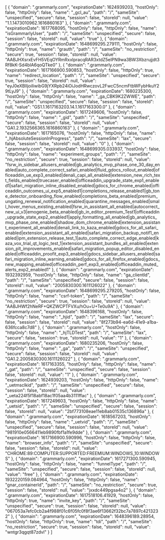 [
    {
        "domain": ".grammarly.com",
        "expirationDate": 1624939203,
        "hostOnly": false,
        "httpOnly": false,
        "name": "_gcl_au",
        "path": "/",
        "sameSite": "unspecified",
        "secure": false,
        "session": false,
        "storeId": null,
        "value": "1.1.1473010962.1616860163"
    },
    {
        "domain": ".grammarly.com",
        "expirationDate": 1617768095,
        "hostOnly": false,
        "httpOnly": false,
        "name": "isGrammarlyUser",
        "path": "/",
        "sameSite": "unspecified",
        "secure": false,
        "session": false,
        "storeId": null,
        "value": "true"
    },
    {
        "domain": ".grammarly.com",
        "expirationDate": 1648699295.279111,
        "hostOnly": false,
        "httpOnly": true,
        "name": "grauth",
        "path": "/",
        "sameSite": "no_restriction",
        "secure": true,
        "session": false,
        "storeId": null,
        "value": "AABJHXsrxEvFH5VEqOYRmRxxlpracqRAR3xtdZ5eIPN9wa3BW3Xbzrujjdt3Rf8kK-Sd4bIA6qoQTke0"
    },
    {
        "domain": ".grammarly.com",
        "expirationDate": 1617166900.590853,
        "hostOnly": false,
        "httpOnly": true,
        "name": "redirect_location",
        "path": "/",
        "sameSite": "unspecified",
        "secure": true,
        "session": false,
        "storeId": null,
        "value": "eyJ0eXBlIjoiIiwibG9jYXRpb24iOiJodHRwczovL2FwcC5ncmFtbWFybHkuY29tLyJ9"
    },
    {
        "domain": ".grammarly.com",
        "expirationDate": 1680235300,
        "hostOnly": false,
        "httpOnly": false,
        "name": "_ga_CBK9K2ZWWE",
        "path": "/",
        "sameSite": "unspecified",
        "secure": false,
        "session": false,
        "storeId": null,
        "value": "GS1.1.1617163203.14.1.1617163300.0"
    },
    {
        "domain": ".grammarly.com",
        "expirationDate": 1617249606,
        "hostOnly": false,
        "httpOnly": false,
        "name": "_gid",
        "path": "/",
        "sameSite": "unspecified",
        "secure": false,
        "session": false,
        "storeId": null,
        "value": "GA1.2.1932566365.1616860163"
    },
    {
        "domain": ".grammarly.com",
        "expirationDate": 1617165076,
        "hostOnly": false,
        "httpOnly": false,
        "name": "_hjAbsoluteSessionInProgress",
        "path": "/",
        "sameSite": "lax",
        "secure": false,
        "session": false,
        "storeId": null,
        "value": "0"
    },
    {
        "domain": ".grammarly.com",
        "expirationDate": 1648699305.033937,
        "hostOnly": false,
        "httpOnly": false,
        "name": "experiment_groups",
        "path": "/",
        "sameSite": "no_restriction",
        "secure": true,
        "session": false,
        "storeId": null,
        "value": "fsrw_in_sidebar_allusers_enabled|gb_analytics_mvp_phase_one_30_day_enabled|auto_complete_correct_safari_enabled|fluid_gdocs_rollout_enabled|officeaddin_ue_exp3_enabled|denali_capi_all_enabled|extension_new_rich_text_fields_enabled|truecaser_enabled|officeaddin_upgrade_state_exp1_enabled1|safari_migration_inline_disabled_enabled|gdocs_for_chrome_enabled|officeaddin_outcomes_ui_exp5_enabled1|completions_release_enabled1|gb_tone_detector_onboarding_flow_enabled|completions_beta_enabled|premium_ungating_renewal_notification_enabled|quarantine_messages_enabled|small_hover_menus_existing_enabled|fsrw_in_assistant_all_enabled|autocorrect_new_ui_v3|emogenie_beta_enabled|gb_in_editor_premium_Test1|officeaddin_upgrade_state_exp2_enabled1|apply_formatting_all_enabled|gb_analytics_mvp_phase_one_enabled|shadow_dom_chrome_enabled|extension_assistant_experiment_all_enabled|denali_link_to_kaza_enabled|gdocs_for_all_safari_enabled|extension_assistant_all_enabled|safari_migration_backup_notif1_enabled|ipm_extension_release_test_1|auto_complete_correct_edge_enabled|kaza_vox_trial_qt_logic_test_1|extension_assistant_bundles_all_enabled|extension_plt_improvements_enabled|safari_migration_popup_editor_disabled_enabled|officeaddin_proofit_exp3_enabled|gdocs_sidebar_allusers_enabled|safari_migration_inline_warning_enabled|gdocs_for_all_firefox_enabled|gdocs_new_mapping_enabled|officeaddin_perf_exp3_enabled|officeaddin_muted_alerts_exp2_enabled1"
    },
    {
        "domain": ".grammarly.com",
        "expirationDate": 1932392959,
        "hostOnly": false,
        "httpOnly": false,
        "name": "ga_clientId",
        "path": "/",
        "sameSite": "unspecified",
        "secure": false,
        "session": false,
        "storeId": null,
        "value": "2005830300.1611126022"
    },
    {
        "domain": ".grammarly.com",
        "expirationDate": 1648699295.279205,
        "hostOnly": false,
        "httpOnly": false,
        "name": "csrf-token",
        "path": "/",
        "sameSite": "no_restriction",
        "secure": true,
        "session": false,
        "storeId": null,
        "value": "AABJHWf2hNeRF+QKZWCPTFVXu/hOu+U+Te0u9A"
    },
    {
        "domain": ".grammarly.com",
        "expirationDate": 1648396168,
        "hostOnly": false,
        "httpOnly": false,
        "name": "_hjid",
        "path": "/",
        "sameSite": "lax",
        "secure": false,
        "session": false,
        "storeId": null,
        "value": "8f273b94-ea6d-41e9-a1ba-636fcca8c7d8"
    },
    {
        "domain": ".grammarly.com",
        "hostOnly": false,
        "httpOnly": false,
        "name": "_hjTLDTest",
        "path": "/",
        "sameSite": "lax",
        "secure": false,
        "session": true,
        "storeId": null,
        "value": "1"
    },
    {
        "domain": ".grammarly.com",
        "expirationDate": 1680235206,
        "hostOnly": false,
        "httpOnly": false,
        "name": "_ga",
        "path": "/",
        "sameSite": "unspecified",
        "secure": false,
        "session": false,
        "storeId": null,
        "value": "GA1.2.2005830300.1611126022"
    },
    {
        "domain": ".grammarly.com",
        "expirationDate": 1617163355,
        "hostOnly": false,
        "httpOnly": false,
        "name": "_gat",
        "path": "/",
        "sameSite": "unspecified",
        "secure": false,
        "session": false,
        "storeId": null,
        "value": "1"
    },
    {
        "domain": ".grammarly.com",
        "expirationDate": 1624939203,
        "hostOnly": false,
        "httpOnly": false,
        "name": "_uetmsclkid",
        "path": "/",
        "sameSite": "unspecified",
        "secure": false,
        "session": false,
        "storeId": null,
        "value": "_ueta224f5f18abf18ac1f05aa4b3111ffac"
    },
    {
        "domain": ".grammarly.com",
        "expirationDate": 1617249603,
        "hostOnly": false,
        "httpOnly": false,
        "name": "_uetsid",
        "path": "/",
        "sameSite": "unspecified",
        "secure": false,
        "session": false,
        "storeId": null,
        "value": "2bf773108eae11eb8ab01535c136896a"
    },
    {
        "domain": ".grammarly.com",
        "expirationDate": 1618567203,
        "hostOnly": false,
        "httpOnly": false,
        "name": "_uetvid",
        "path": "/",
        "sameSite": "unspecified",
        "secure": false,
        "session": false,
        "storeId": null,
        "value": "981910e0566411eb9890fbf1a1fe9dde"
    },
    {
        "domain": ".grammarly.com",
        "expirationDate": 1617166900.590996,
        "hostOnly": false,
        "httpOnly": false,
        "name": "browser_info",
        "path": "/",
        "sameSite": "unspecified",
        "secure": false,
        "session": false,
        "storeId": null,
        "value": "CHROME:89:COMPUTER:SUPPORTED:FREEMIUM:WINDOWS_10:WINDOWS"
    },
    {
        "domain": ".grammarly.com",
        "expirationDate": 1617271300.590945,
        "hostOnly": false,
        "httpOnly": false,
        "name": "funnelType",
        "path": "/",
        "sameSite": "unspecified",
        "secure": false,
        "session": false,
        "storeId": null,
        "value": "free"
    },
    {
        "domain": ".grammarly.com",
        "expirationDate": 1932220159.084964,
        "hostOnly": false,
        "httpOnly": false,
        "name": "gnar_containerId",
        "path": "/",
        "sameSite": "no_restriction",
        "secure": true,
        "session": false,
        "storeId": null,
        "value": "jxxdc449pgsa4o2"
    },
    {
        "domain": ".grammarly.com",
        "expirationDate": 1617518106.41929,
        "hostOnly": false,
        "httpOnly": true,
        "name": "invite_key",
        "path": "/",
        "sameSite": "unspecified",
        "secure": true,
        "session": false,
        "storeId": null,
        "value": "067053a7efc0cb2a4f988f01c6f05fc0f8f3ae6f13662f32bc7a7897c4213232"
    },
    {
        "domain": ".grammarly.com",
        "expirationDate": 1648396189.28954,
        "hostOnly": false,
        "httpOnly": true,
        "name": "tdi",
        "path": "/",
        "sameSite": "no_restriction",
        "secure": true,
        "session": false,
        "storeId": null,
        "value": "wntgr3qgqt87zdvl"
    }
]
